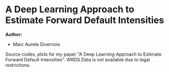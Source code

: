 # A Deep Learning Approach to Estimate Forward Default Intensities
**Author:**
- Marc Aurele Divernois

Source codes, plots for my paper "A Deep Learning Approach to Estimate Forward Default Intensities". WRDS Data is not available due to legal restrictions.
